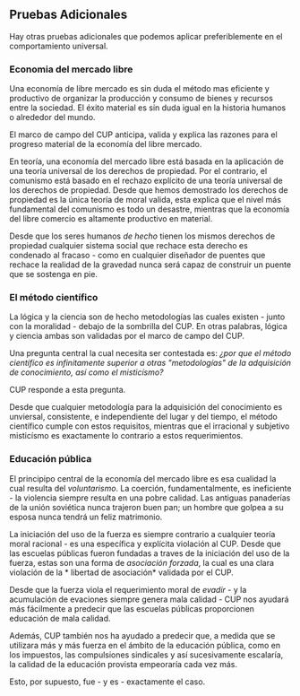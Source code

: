 ## Pruebas Adicionales

Hay otras pruebas adicionales que podemos aplicar preferiblemente en el comportamiento universal.

### Economia del mercado libre

Una economía de libre mercado es sin duda el método mas eficiente y productivo de organizar la producción y consumo de bienes y recursos entre la sociedad. El éxito material es sin duda igual en la historia humanos o alrededor del mundo.

El marco de campo del CUP anticipa, valida y explica las razones para el progreso material de la economía del libre mercado.

En teoría, una economía del mercado libre está basada en la aplicación de una teoría universal de los derechos de propiedad. Por el contrario, el comunismo está basado en el rechazo explícito de una teoría universal de los derechos de propiedad. Desde que hemos demostrado los derechos de propiedad es la única teoría de moral valida, esta explica que el nivel más fundamental del comunismo es todo un desastre, mientras que la economía del libre comercio es altamente productivo en material.

Desde que los seres humanos *de hecho* tienen los mismos derechos de propiedad cualquier sistema social que rechace esta derecho es condenado al fracaso - como en cualquier diseñador de puentes que rechace la realidad de la gravedad nunca será capaz de construir un puente que se sostenga en pie.

### El método científico

La lógica y la ciencia son de hecho metodologías las cuales existen - junto con la moralidad - debajo de la sombrilla del CUP. En otras palabras, lógica y ciencia ambas son validadas por el marco de campo del CUP.

Una pregunta central la cual necesita ser contestada es: *¿por que el método científico es infinitamente superior a otras "metodologías" de la adquisición de conocimiento, así como el misticísmo?*

CUP responde a esta pregunta.

Desde que cualquier metodología para la adquisición del conocimiento es unviersal, consistente, e independiente del lugar y del tiempo, el método científico cumple con estos requisitos, mientras que el irracional y subjetivo misticísmo es exactamente lo contrario a estos requerimientos.

### Educación pública

El principipo central de la economía del mercado libre es esa cualidad la cual resulta del *voluntarismo*. La coerción, fundamentalmente, es ineficiente - la violencia siempre resulta en una pobre calidad. Las antiguas panaderías de la unión soviética nunca trajeron buen pan; un hombre que golpea a su esposa nunca tendrá un feliz matrimonio.

La iniciación del uso de la fuerza es siempre contrario a cualquier teoría moral racional - es una específica y explícita violación al CUP. Desde que las escuelas públicas fueron fundadas a traves de la iniciación del uso de la fuerza, estas son una forma de *asociación forzada*, la cual es una clara violación de la * libertad de asociación* validada por el CUP.

Desde que la fuerza viola el requerimiento moral de *evadir* - y la acumulación de evaciones siempre genera mala calidad - CUP nos ayudará más fácilmente a predecir que las escuelas públicas proporcionen educación de mala calidad.

Además, CUP también nos ha ayudado a predecir que, a medida que se utilizara más y más fuerza en el ámbito de la educación pública, como en los impuestos, las compulsiones sindicales y así sucesivamente escalaría, la calidad de la educación provista empeoraría cada vez más.

Esto, por supuesto, fue - y es - exactamente el caso.